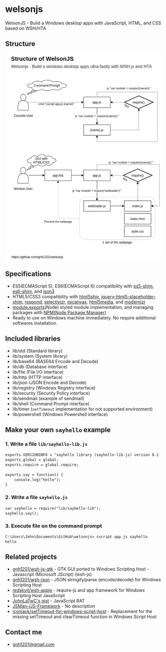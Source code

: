 # welsonjs
WelsonJS - Build a Windows desktop apps with JavaScript, HTML, and CSS based on WSH/HTA

## Structure
![Structure of WelsonJS](app/assets/img/structure.png)

## Specifications
- ES5(ECMAScript 5), ES6(ECMAScript 6) compatibility with [es5-shim](https://github.com/es-shims/es5-shim), [es6-shim](https://github.com/es-shims/es5-shim), and [json3](https://bestiejs.github.io/json3/)
- HTML5/CSS3 compatibility with [html5shiv](https://github.com/aFarkas/html5shiv), [jquery-html5-placeholder-shim](https://github.com/jcampbell1/jquery-html5-placeholder-shim), [respond](https://github.com/scottjehl/Respond), [selectivizr](https://github.com/keithclark/selectivizr), [excanvas](https://github.com/arv/ExplorerCanvas), [html5media](https://html5media.info/), and [modernizr](https://github.com/Modernizr/Modernizr)
- [module.exports](https://nodejs.org/en/knowledge/getting-started/what-is-require/)(Node) styled module implementation, and managing packages with [NPM(Node Package Manager)](https://www.npmjs.com/)
- Ready to use on Windows machine immediately. No require additional softwares installation.

## Included libraries
- lib/std (Standard library)
- lib/system (System library)
- lib/base64 (BASE64 Encode and Decode)
- lib/db (Database interface)
- lib/file (File I/O interface)
- lib/http (HTTP interface)
- lib/json (JSON Encode and Decode)
- lib/registry (Windows Registry interface)
- lib/security (Security Policy interface)
- lib/sendmail (example of sendmail)
- lib/shell (Command Prompt interface)
- lib/timer (`setTimeout` implementation for not supported environment)
- lib/powershell (Windows Powershell interface)

## Make your own `sayhello` example

### 1. Write a file `lib/sayhello-lib.js`
```
exports.VERSIONINFO = "sayhello library (sayhello-lib.js) version 0.1
exports.global = global;
exports.require = global.require;

exports.say = function() {
    console.log("hello");
}
```

### 2. Write a file `sayhello.js`
```
var sayhello = require("lib/sayhello-lib");
sayhello.say();
```

### 3. Execute file on the command prompt
```
C:\Users\John\Documents\GitHub\welsonjs> cscript app.js sayhello
hello
```

## Related projects
- [gnh1201/wsh-js-gtk](https://github.com/gnh1201/wsh-js-gtk) - GTK GUI ported to Windows Scripting Host - Javascript (Microsoft JScript) (wsh-js)
- [gnh1201/wsh-json](https://github.com/gnh1201/wsh-json) - JSON stringify/parse (encode/decode) for Windows Scripting Host
- [redskyit/wsh-appjs](https://github.com/redskyit/wsh-appjs) - require-js and app framework for Windows Scripting Host JavaScript
- [JohnLaTwC's gist](https://gist.github.com/JohnLaTwC/4315bbbd89da0996f5c08c032b391799) - JavaScript RAT
- [JSMan-/JS-Framework](https://github.com/JSman-/JS-Framework) - No description
- [iconjack/setTimeout-for-windows-script-host](https://github.com/iconjack/setTimeout-for-windows-script-host) - Replacement for the missing setTimeout and clearTimeout function in Windows Script Host

## Contact me
- gnh1201@gmail.com

